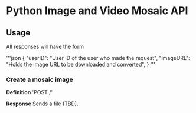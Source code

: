 # Python Image and Video Mosaic API

## Usage

All responses will have the form 

'''json
{
    "userID": "User ID of the user who made the request",
    "imageURL": "Holds the image URL to be downloaded and converted",
}
'''

### Create a mosaic image

**Definition**
'POST /'

**Response**
Sends a file (TBD).
